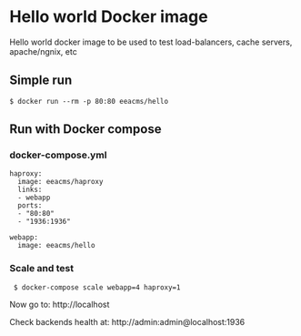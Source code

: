 # Hello world Docker image

Hello world docker image to be used to test load-balancers,
cache servers, apache/ngnix, etc


## Simple run

    $ docker run --rm -p 80:80 eeacms/hello


## Run with Docker compose


### docker-compose.yml

    haproxy:
      image: eeacms/haproxy
      links:
      - webapp
      ports:
      - "80:80"
      - "1936:1936"

    webapp:
      image: eeacms/hello


### Scale and test

     $ docker-compose scale webapp=4 haproxy=1

Now go to: http://localhost

Check backends health at: http://admin:admin@localhost:1936
